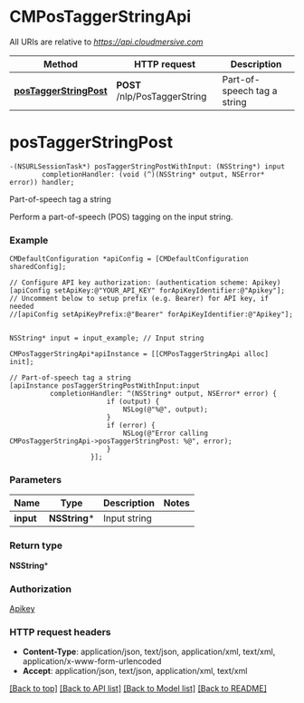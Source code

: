 # CMPosTaggerStringApi

All URIs are relative to *https://api.cloudmersive.com*

Method | HTTP request | Description
------------- | ------------- | -------------
[**posTaggerStringPost**](CMPosTaggerStringApi.md#postaggerstringpost) | **POST** /nlp/PosTaggerString | Part-of-speech tag a string


# **posTaggerStringPost**
```objc
-(NSURLSessionTask*) posTaggerStringPostWithInput: (NSString*) input
        completionHandler: (void (^)(NSString* output, NSError* error)) handler;
```

Part-of-speech tag a string

Perform a part-of-speech (POS) tagging on the input string.

### Example 
```objc
CMDefaultConfiguration *apiConfig = [CMDefaultConfiguration sharedConfig];

// Configure API key authorization: (authentication scheme: Apikey)
[apiConfig setApiKey:@"YOUR_API_KEY" forApiKeyIdentifier:@"Apikey"];
// Uncomment below to setup prefix (e.g. Bearer) for API key, if needed
//[apiConfig setApiKeyPrefix:@"Bearer" forApiKeyIdentifier:@"Apikey"];


NSString* input = input_example; // Input string

CMPosTaggerStringApi*apiInstance = [[CMPosTaggerStringApi alloc] init];

// Part-of-speech tag a string
[apiInstance posTaggerStringPostWithInput:input
          completionHandler: ^(NSString* output, NSError* error) {
                        if (output) {
                            NSLog(@"%@", output);
                        }
                        if (error) {
                            NSLog(@"Error calling CMPosTaggerStringApi->posTaggerStringPost: %@", error);
                        }
                    }];
```

### Parameters

Name | Type | Description  | Notes
------------- | ------------- | ------------- | -------------
 **input** | **NSString***| Input string | 

### Return type

**NSString***

### Authorization

[Apikey](../README.md#Apikey)

### HTTP request headers

 - **Content-Type**: application/json, text/json, application/xml, text/xml, application/x-www-form-urlencoded
 - **Accept**: application/json, text/json, application/xml, text/xml

[[Back to top]](#) [[Back to API list]](../README.md#documentation-for-api-endpoints) [[Back to Model list]](../README.md#documentation-for-models) [[Back to README]](../README.md)

